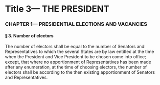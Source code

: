 
# Title 3— THE PRESIDENT
### CHAPTER 1— PRESIDENTIAL ELECTIONS AND VACANCIES
#### § 3. Number of electors

The number of electors shall be equal to the number of Senators and Representatives to which the several States are by law entitled at the time when the President and Vice President to be chosen come into office; except, that where no apportionment of Representatives has been made after any enumeration, at the time of choosing electors, the number of electors shall be according to the then existing apportionment of Senators and Representatives.
